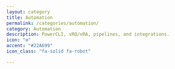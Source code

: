 ```yaml
---
layout: category
title: Automation
permalink: /categories/automation/
category: Automation
description: PowerCLI, vRO/vRA, pipelines, and integrations.
icon: "⚙️"
accent: "#22A699"
icon_class: "fa-solid fa-robot"

---
```

